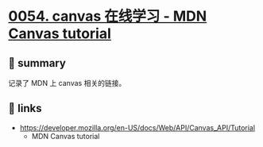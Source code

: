 # [0054. canvas 在线学习 - MDN Canvas tutorial](https://github.com/Tdahuyou/canvas/tree/main/0054.%20canvas%20%E5%9C%A8%E7%BA%BF%E5%AD%A6%E4%B9%A0%20-%20MDN%20Canvas%20tutorial)


## 📝 summary

记录了 MDN 上 canvas 相关的链接。

## 🔗 links

- https://developer.mozilla.org/en-US/docs/Web/API/Canvas_API/Tutorial
  - MDN Canvas tutorial

